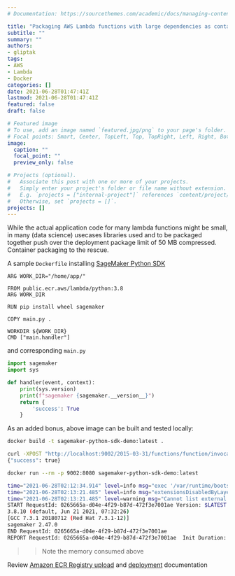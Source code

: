 ```yaml
---
# Documentation: https://sourcethemes.com/academic/docs/managing-content/

title: "Packaging AWS Lambda functions with large dependencies as containers"
subtitle: ""
summary: ""
authors:
- gliptak
tags:
- AWS
- Lambda
- Docker
categories: []
date: 2021-06-28T01:47:41Z
lastmod: 2021-06-28T01:47:41Z
featured: false
draft: false

# Featured image
# To use, add an image named `featured.jpg/png` to your page's folder.
# Focal points: Smart, Center, TopLeft, Top, TopRight, Left, Right, BottomLeft, Bottom, BottomRight.
image:
  caption: ""
  focal_point: ""
  preview_only: false

# Projects (optional).
#   Associate this post with one or more of your projects.
#   Simply enter your project's folder or file name without extension.
#   E.g. `projects = ["internal-project"]` references `content/project/deep-learning/index.md`.
#   Otherwise, set `projects = []`.
projects: []
---
```


While the actual application code for many lambda functions might be small, in many (data science) usecases libraries used and to be packaged together push over the deployment package limit of 50 MB compressed. Container packaging to the rescue.

A sample `Dockerfile` installing [SageMaker Python SDK](https://github.com/aws/sagemaker-python-sdk)

```
ARG WORK_DIR="/home/app/"

FROM public.ecr.aws/lambda/python:3.8
ARG WORK_DIR

RUN pip install wheel sagemaker

COPY main.py .

WORKDIR ${WORK_DIR}
CMD ["main.handler"]
```

and corresponding `main.py`

```python
import sagemaker
import sys

def handler(event, context):
    print(sys.version)
    print(f"sagemaker {sagemaker.__version__}")
    return {
        'success': True
    }
```

As an added bonus, above image can be built and tested locally:

```bash
docker build -t sagemaker-python-sdk-demo:latest .
```

```bash
curl -XPOST "http://localhost:9002/2015-03-31/functions/function/invocations" -d '{}'
{"success": true}
```

```bash
docker run --rm -p 9002:8080 sagemaker-python-sdk-demo:latest

time="2021-06-28T02:12:34.914" level=info msg="exec '/var/runtime/bootstrap' (cwd=/home/app, handler=)"
time="2021-06-28T02:13:21.485" level=info msg="extensionsDisabledByLayer(/opt/disable-extensions-jwigqn8j) -> stat /opt/disable-extensions-jwigqn8j: no such file or directory"
time="2021-06-28T02:13:21.485" level=warning msg="Cannot list external agents" error="open /opt/extensions: no such file or directory"
START RequestId: 0265665a-d04e-4f29-b87d-472f3e7001ae Version: $LATEST
3.8.10 (default, Jun 21 2021, 07:32:26) 
[GCC 7.3.1 20180712 (Red Hat 7.3.1-12)]
sagemaker 2.47.0
END RequestId: 0265665a-d04e-4f29-b87d-472f3e7001ae
REPORT RequestId: 0265665a-d04e-4f29-b87d-472f3e7001ae	Init Duration: 0.45 ms	Duration: 1025.09 ms	Billed Duration: 1100 ms	Memory Size: 3008 MB	Max Memory Used: 3008 MB
```

>> Note the memory consumed above

Review [Amazon ECR Registry upload](https://docs.aws.amazon.com/lambda/latest/dg/images-create.html) and [deployment](https://docs.aws.amazon.com/lambda/latest/dg/configuration-images.html) documentation
